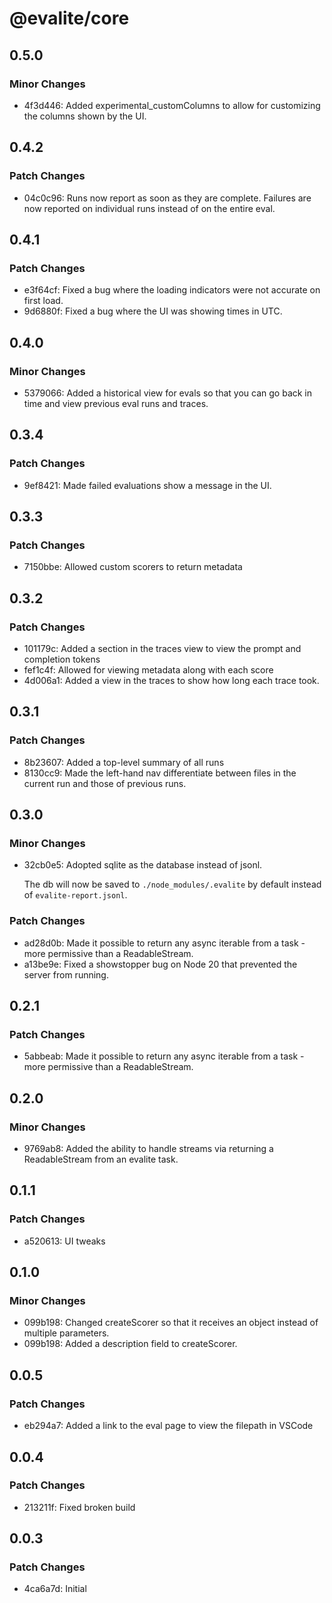 # @evalite/core

## 0.5.0

### Minor Changes

- 4f3d446: Added experimental_customColumns to allow for customizing the columns shown by the UI.

## 0.4.2

### Patch Changes

- 04c0c96: Runs now report as soon as they are complete. Failures are now reported on individual runs instead of on the entire eval.

## 0.4.1

### Patch Changes

- e3f64cf: Fixed a bug where the loading indicators were not accurate on first load.
- 9d6880f: Fixed a bug where the UI was showing times in UTC.

## 0.4.0

### Minor Changes

- 5379066: Added a historical view for evals so that you can go back in time and view previous eval runs and traces.

## 0.3.4

### Patch Changes

- 9ef8421: Made failed evaluations show a message in the UI.

## 0.3.3

### Patch Changes

- 7150bbe: Allowed custom scorers to return metadata

## 0.3.2

### Patch Changes

- 101179c: Added a section in the traces view to view the prompt and completion tokens
- fef1c4f: Allowed for viewing metadata along with each score
- 4d006a1: Added a view in the traces to show how long each trace took.

## 0.3.1

### Patch Changes

- 8b23607: Added a top-level summary of all runs
- 8130cc9: Made the left-hand nav differentiate between files in the current run and those of previous runs.

## 0.3.0

### Minor Changes

- 32cb0e5: Adopted sqlite as the database instead of jsonl.

  The db will now be saved to `./node_modules/.evalite` by default instead of `evalite-report.jsonl`.

### Patch Changes

- ad28d0b: Made it possible to return any async iterable from a task - more permissive than a ReadableStream.
- a13be9e: Fixed a showstopper bug on Node 20 that prevented the server from running.

## 0.2.1

### Patch Changes

- 5abbeab: Made it possible to return any async iterable from a task - more permissive than a ReadableStream.

## 0.2.0

### Minor Changes

- 9769ab8: Added the ability to handle streams via returning a ReadableStream from an evalite task.

## 0.1.1

### Patch Changes

- a520613: UI tweaks

## 0.1.0

### Minor Changes

- 099b198: Changed createScorer so that it receives an object instead of multiple parameters.
- 099b198: Added a description field to createScorer.

## 0.0.5

### Patch Changes

- eb294a7: Added a link to the eval page to view the filepath in VSCode

## 0.0.4

### Patch Changes

- 213211f: Fixed broken build

## 0.0.3

### Patch Changes

- 4ca6a7d: Initial
